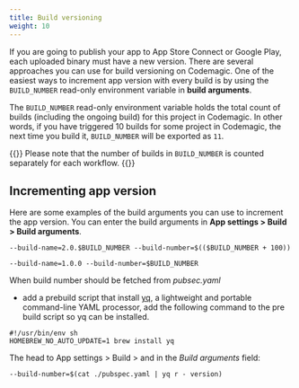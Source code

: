 ```yaml
---
title: Build versioning
weight: 10
---
```


If you are going to publish your app to App Store Connect or Google Play, each uploaded binary must have a new version. There are several approaches you can use for build versioning on Codemagic. One of the easiest ways to increment app version with every build is by using the `BUILD_NUMBER` read-only environment variable in **build arguments**.

The `BUILD_NUMBER` read-only environment variable holds the total count of builds (including the ongoing build) for this project in Codemagic. In other words, if you have triggered 10 builds for some project in Codemagic, the next time you build it, `BUILD_NUMBER` will be exported as `11`.

{{<notebox>}} Please note that the number of builds in `BUILD_NUMBER` is counted separately for each workflow. {{</notebox>}}

## Incrementing app version

Here are some examples of the build arguments you can use to increment the app version. You can enter the build arguments in **App settings > Build > Build arguments**.

`--build-name=2.0.$BUILD_NUMBER --build-number=$(($BUILD_NUMBER + 100))`

`--build-name=1.0.0 --build-number=$BUILD_NUMBER`


When build number should be fetched from *pubsec.yaml* 

- add a prebuild script that install [yq](https://github.com/mikefarah/yq), a lightweight and portable command-line YAML processor, add the
following command to the pre build script so yq can be installed. 

```
#!/usr/bin/env sh
HOMEBREW_NO_AUTO_UPDATE=1 brew install yq
```

The head to App settings > Build > and in the *Build arguments* field:

`--build-number=$(cat ./pubspec.yaml | yq r - version)`  
